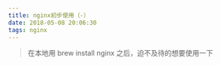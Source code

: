 ```yaml
---
title: nginx初步使用（-）
date: 2018-05-08 20:06:30
tags: nginx
---
```


> 在本地用 brew install nginx 之后，迫不及待的想要使用一下
